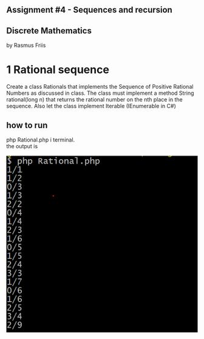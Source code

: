 ## Assignment #4 - Sequences and recursion
## Discrete Mathematics

by Rasmus Friis


# 1 Rational sequence
Create a class Rationals that implements the Sequence of Positive Rational
Numbers as discussed in class.
The class must implement a method String rational(long n) that returns
the rational number on the nth place in the sequence.
Also let the class implement Iterable (IEnumerable in C#)


## how to run
php Rational.php i terminal. 
<br>
the output is
<br>
<br>
![Drag Racing](terminal.png)



